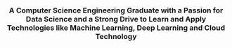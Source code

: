 
<h3 align="center">A Computer Science Engineering Graduate with a Passion for Data Science and a Strong Drive to Learn and Apply Technologies like Machine Learning, Deep Learning and Cloud Technology</h3>


